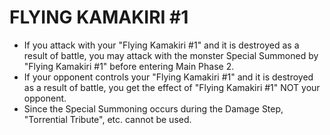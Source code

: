 
# FLYING KAMAKIRI #1

*   If you attack with your "Flying Kamakiri #1" and it is destroyed as a result of battle, you may attack with the monster Special Summoned by "Flying Kamakiri #1" before entering Main Phase 2.
*   If your opponent controls your "Flying Kamakiri #1" and it is destroyed as a result of battle, you get the effect of "Flying Kamakiri #1" NOT your opponent.
*   Since the Special Summoning occurs during the Damage Step, "Torrential Tribute", etc. cannot be used.

  